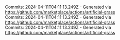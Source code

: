 Commits: 2024-04-11T04:11:13.249Z - Generated via https://github.com/marketplace/actions/artificial-grass
<br>
Commits: 2024-04-11T04:11:13.249Z - Generated via https://github.com/marketplace/actions/artificial-grass
<br>
Commits: 2024-04-11T04:11:13.249Z - Generated via https://github.com/marketplace/actions/artificial-grass
<br>
